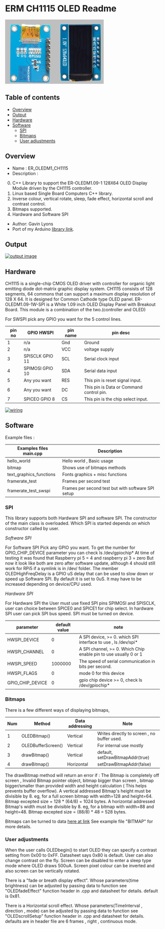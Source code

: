 # ERM CH1115 OLED Readme

[![ OLED image](https://github.com/gavinlyonsrepo/ER_OLEDM1_CH1115/blob/main/extras/image/oled.jpg)](https://github.com/gavinlyonsrepo/ER_OLEDM1_CH1115/blob/main/extras/image/oled.jpg)

## Table of contents


  * [Overview](#overview)
  * [Output](#output)
  * [Hardware](#hardware)
  * [Software](#software)
      * [SPI](#spi)
      * [Bitmaps](#bitmaps)
      * [User adjustments](#user-adjustments)


## Overview

* Name : ER_OLEDM1_CH1115
* Description :

0. C++ Library to support the ER-OLEDM1.09-1 128X64 OLED Display Module
   driven by the CH1115 controller.
1. Linux based Single Board Computers C++ library.
2. Inverse colour, vertical rotate, sleep, fade effect, horizontal scroll and contrast control.
3. Bitmaps supported.
4. Hardware and Software SPI

* Author: Gavin Lyons
* Port of my Arduino [library link](https://github.com/gavinlyonsrepo/ER_OLEDM1_CH1115).

## Output

[![ output image ](https://github.com/gavinlyonsrepo/displaylib_1bit_PICO/blob/main/extra/image/all.jpg)](https://github.com/gavinlyonsrepo/displaylib_1bit_PICO/blob/main/extra/image/all.jpg)


## Hardware

CH1115 is a single-chip CMOS OLED driver with controller for organic light emitting diode dot-matrix graphic display system. CH1115 consists of 128 segments, 64 commons that can support a maximum display resolution of 128 X 64. It is designed for Common Cathode type OLED panel. ER-OLEDM1.09-1W-SPI is a White 1.09 inch OLED Display Panel with Breakout Board. This module is a combination of the two.(controller and OLED)

For SWSPI pick any GPIO you want for the 5 control lines.


| pin no | GPIO HWSPI | pin name | pin desc |
|-----|-----|-----|-----|
| 1 | n/a |Gnd | Ground |
| 2 | n/a |VCC | voltage supply |
| 3 | SPISCLK GPIO 11 |SCL | Serial clock input |
| 4 | SPIMOSI GPIO 10 |SDA | Serial data input |
| 5 | Any you want | RES | This pin is reset signal input.  |
| 6 | Any you want | DC | This pin is Data or Command control pin. |
| 7 | SPICEO GPIO 8 | CS | This pin is the chip select input.  |



[![ wiring ](https://github.com/gavinlyonsrepo/Display_Lib_RPI/blob/main/extra/images/ch1115.png)](https://github.com/gavinlyonsrepo/Display_Lib_RPI/blob/main/extra/images/ch1115.png)

## Software

Example files : 

| Examples files main.cpp  | Description |
| ------ | ------ |
| hello_world | Hello world , Basic usage |
| bitmap | Shows use of bitmaps methods  |
| text_graphics_functions | Fonts graphics + misc functions |
| framerate_test|  Frames per second test  |
| framerate_test_swspi | Frames per second test but with software SPI setup|

### SPI

This library supports both Hardware SPI and software SPI.
The constructor of the main class is overloaded.
Which SPI is started depends on which constructor called by user.

*Software SPI*

For Software SPI Pick any GPIO you want.
To get the number for GPIO_CHIP_DEVICE parameter you can check ls /dev/gpiochip*
At time of testing it was found that Raspberry pi 5 = 4 and raspberry pi 3 = zero 
But now it look like both are zero after software update, although 4 should still work for RPi5 
if a symlink is in /dev/ folder. 
The member OLEDHighFreqDelay is a GPIO uS delay that
can be used to slow down or speed up Software SPI.
By default it is set to 0uS. It may have to be increased depending on device/CPU used.

*Hardware SPI*

For Hardware SPI the User must use fixed SPI pins SPIMOSI and SPISCLK, user can choice between SPICE0 and SPICE1 
for chip select. In hardware SPI user can pick SPI bus speed. SPI must be turned on device.

| parameter | default value | note  |
| --- | --- | --- |
| HWSPI_DEVICE | 0| A SPI device, >= 0. which SPI interface to use , ls /dev/spi*|
| HWSPI_CHANNEL | 0 |A SPI channel, >= 0. Which Chip enable pin to use usually 0 or 1|
| HWSPI_SPEED |  1000000| The speed of serial communication in bits per second.|
| HWSPI_FLAGS | 0|  mode 0 for this device |
| GPIO_CHIP_DEVICE | 0| gpio chip device >= 0, check ls /dev/gpiochip* |

### Bitmaps

There is a few different ways of displaying bitmaps,

| Num | Method |  Data addressing | Note |
| ------ | ------  | ------ |  ------ |
| 1 | OLEDBitmap() |  Vertical |  Writes directly to screen , no buffer used. |
| 2 | OLEDBufferScreen() |  Vertical  | For internal use mostly |
| 3 | drawBitmap() |  Vertical | default, setDrawBitmapAddr(true) |
| 4 | drawBitmap() |  Horizontal | setDrawBitmapAddr(false) |

The drawBitmap method will return an error if : The Bitmap is completely off screen ,
Invalid Bitmap pointer object, bitmap bigger than screen , bitmap bigger/smaller than provided width and height calculation
( This helps prevents buffer overflow).
A vertical addressed Bitmap's height must be divisible by 8. eg, for a full screen bitmap with width=128 and height=64.
Bitmap excepted size = 128 * (64/8) = 1024 bytes.
A horizontal addressed Bitmap's width must be divisible by 8. eg, for a bitmap with width=88 and height=48.
Bitmap excepted size = (88/8) * 48 = 528 bytes.

Bitmaps can be turned to data [here at link]( https://javl.github.io/image2cpp/)
See example file "BITMAP" for more details.

### User adjustments

When the user calls OLEDbegin() to start OLED they can specify a contrast setting from 0x00 to 0xFF. Datasheet says 0x80 is default. User can also change contrast on the fly.
Screen can be disabled to enter a sleep type mode where OLED draws 500uA.
Screen pixel colour can be inverted and also screen can be vertically rotated.

There is a "fade or breath display effect". Whose parameters(time brightness) can be adjusted by passing data to function see "OLEDfadeEffect" function header  in .cpp and datasheet for details.
default is 0x81.

There is a  Horizontal scroll effect. Whose parameters(TimeInterval , direction , mode)
can be adjusted by passing data to function see "OLEDscrollSetup" function header in .cpp and datasheet for details. defaults are in header file are 6 frames , right , continuous mode.
